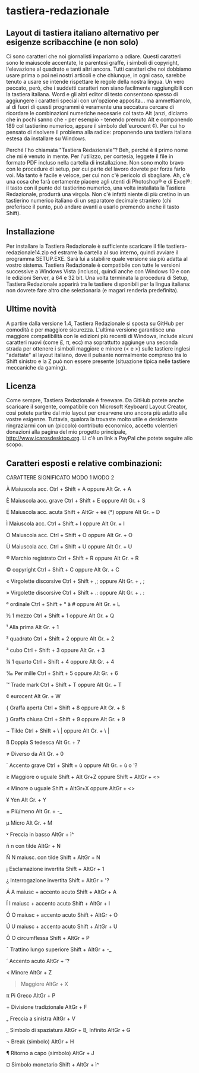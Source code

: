 # tastiera-redazionale
Layout di tastiera italiano alternativo per esigenze scribacchine (e non solo)
------------------------------------------------------------------------------

Ci sono caratteri che noi giornalisti impariamo a odiare. Questi caratteri sono le maiuscole accentate, le parentesi graffe, i simboli di copyright, l'elevazione al quadrato e tanti altri ancora. Tutti caratteri che noi dobbiamo usare prima o poi nei nostri articoli e che chiunque, in ogni caso, sarebbe tenuto a usare se intende rispettare le regole della nostra lingua. Un vero peccato, però, che i suddetti caratteri non siano facilmente raggiungibili con la tastiera italiana. Word e gli altri editor di testo consentono spesso di aggiungere i caratteri speciali con un'opzione apposita... ma ammettiamolo, al di fuori di questi programmi è veramente una seccatura cercare di ricordare le combinazioni numeriche necesarie col tasto Alt (anzi, diciamo che in pochi sanno che - per esempio - tenendo premuto Alt e componendo 189 col tastierino numerico, appare il simbolo dell'eurocent ¢). Per cui ho pensato di risolvere il problema alla radice: proponendo una tastiera italiana estesa da installare su Windows.

Perché l'ho chiamata "Tastiera Redazionale"? Beh, perché è il primo nome che mi è venuto in mente. Per l'utilizzo, per cortesia, leggete il file in formato PDF incluso nella cartella di installazione. Non sono molto bravo con le procedure di setup, per cui parte del lavoro dovrete per forza farlo voi. Ma tanto è facile e veloce, per cui non c'è pericolo di sbagliare. Ah, c'è una cosa che farà certamente piacere agli utenti di Photoshop® e di Excel®: il tasto con il punto del tastierino numerico, una volta installata la Tastiera Redazionale, produrrà una virgola. Non c'è infatti niente di più cretino in un tastierino numerico italiano di un separatore decimale straniero (chi preferisce il punto, può andare avanti a usarlo premendo anche il tasto Shift).


Installazione
-------------

Per installare la Tastiera Redazionale è sufficiente scaricare il file tastiera-redazionale14.zip ed estrarre la cartella al suo interno, quindi avviare il programma SETUP.EXE. Sarà lui a stabilire quale versione sia più adatta al vostro sistema. Tastiera Redazionale è compatibile con tutte le versioni successive a Windows Vista (incluso), quindi anche con Windows 10 e con le edizioni Server, a 64 e 32 bit. Una volta terminata la procedura di Setup, Tastiera Redazionale apparirà tra le tastiere disponibili per la lingua italiana: non dovrete fare altro che selezionarla (e magari renderla predefinita).


Ultime novità
-------------

A partire dalla versione 1.4, Tastiera Redazionale si sposta su GitHub per comodità e per maggiore sicurezza. L'ultima versione garantisce una maggiore compatibilità con le edizioni più recenti di Windows, include alcuni caratteri nuovi (come £, π, ecc) ma soprattutto aggiunge una seconda strada per ottenere i simboli maggiore e minore (< e >) sulle tastiere inglesi "adattate" al layout italiano, dove il pulsante normalmente compreso tra lo Shift sinistro e la Z può non essere presente (situazione tipica nelle tastiere meccaniche da gaming).


Licenza
-------

Come sempre, Tastiera Redazionale è freeware. Da GitHub potete anche scaricare il sorgente, compatibile con Microsoft Keyboard Layout Creator, così potete partire dal mio layout per crearvene uno ancora più adatto alle vostre esigenze. Tuttavia, qualora la trovaste molto utile e desideraste ringraziarmi con un (piccolo) contributo economico, accetto volentieri donazioni alla pagina del mio progetto principale, http://www.icarosdesktop.org. Lì c'è un link a PayPal che potete seguire allo scopo.


Caratteri esposti e relative combinazioni:
------------------------------------------

CARATTERE	    SIGNIFICATO   	MODO 1    	MODO 2

À	Maiuscola acc.	Ctrl + Shift + A oppure	Alt Gr. + A

È	Maiuscola acc. grave	Ctrl + Shift + E oppure	Alt Gr. + S

É	Maiuscola acc. acuta	Shift + AltGr + èé  (*) oppure	Alt Gr. + D

Ì	Maiuscola acc.	Ctrl + Shift + I oppure	Alt Gr. + I

Ò	Maiuscola acc.	Ctrl + Shift + O	oppure Alt Gr. + O

Ù	Maiuscola acc.	Ctrl + Shift + U	oppure Alt Gr. + U

®	Marchio registrato	Ctrl + Shift + R	oppure Alt Gr. + R

©	copyright	Ctrl + Shift + C	oppure Alt Gr. + C

«	Virgolette discorsive	Ctrl + Shift + ,;	oppure Alt Gr. + , ;

»	Virgolette discorsive	Ctrl + Shift + .:	oppure Alt Gr. + . :

ª	ordinale	Ctrl + Shift + ° à #	oppure Alt Gr. + L

½	1 mezzo	Ctrl + Shift + 1	oppure Alt Gr. + Q

¹	Alla prima	Alt Gr. + 1

²	quadrato	Ctrl + Shift + 2	oppure Alt Gr. + 2

³	cubo	Ctrl + Shift + 3	oppure Alt Gr. + 3

¼	1 quarto	Ctrl + Shift + 4	oppure Alt Gr. + 4

‰	Per mille	Ctrl + Shift + 5	oppure Alt Gr. + 6

™	Trade mark	Ctrl + Shift + T	oppure Alt Gr. + T

¢	eurocent		Alt Gr. + W

{	Graffa aperta	Ctrl + Shift + 8	oppure Alt Gr. + 8

}	Graffa chiusa	Ctrl + Shift + 9	oppure Alt Gr. + 9

~	Tilde	Ctrl + Shift + \ |	oppure Alt Gr. + \ |

ß	Doppia S tedesca		Alt Gr. + 7

≠	Diverso da		Alt Gr. + 0

`	Accento grave	Ctrl + Shift + ù	oppure Alt Gr. + ù o '?

≥	Maggiore o uguale	Shift + Alt Gr+Z	oppure Shift + AltGr + <>

≤	Minore o uguale	Shift + AltGr+X	oppure AltGr + <>

¥	Yen		Alt Gr. + Y

±	Più/meno		Alt Gr. + -_

µ	Micro		Alt Gr. + M

˅	Freccia in basso		AltGr + ì^

ñ	n con tilde		AltGr + N

Ñ	N maiusc. con tilde		Shift + AltGr + N

¡	Esclamazione invertita		Shift + AltGr + 1

¿	Interrogazione invertita		Shift + AltGr + '?

Á	A maiusc + accento acuto		Shift + AltGr + A

Í	I maiusc + accento acuto		Shift + AltGr + I

Ó	O maiusc + accento acuto		Shift + AltGr + O

Ú	U maiusc + accento acuto		Shift + AltGr + U

Ô	O circumflessa		Shift + AltGr + P

¯	Trattino lungo superiore		Shift + AltGr + -_

´	Accento acuto		AltGr + '?

<	Minore	AltGr + Z 

>	Maggiore	AltGr + X 	

π	Pi Greco		AltGr + P

÷	Divisione tradizionale		AltGr + F

˿	Freccia a sinistra		AltGr + V

˽	Simbolo di spaziatura		AltGr + B
͚
Infinito		AltGr + G

¬	Break (simbolo)		AltGr + H

¶	Ritorno a capo (simbolo)		AltGr + J

¤	Simbolo monetario		Shift + AltGr + ì^

